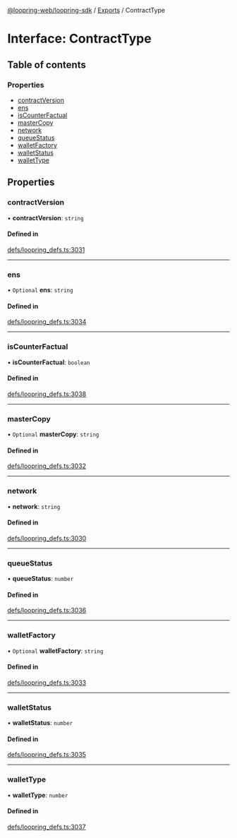 [@loopring-web/loopring-sdk](../README.md) / [Exports](../modules.md) / ContractType

# Interface: ContractType

## Table of contents

### Properties

- [contractVersion](ContractType.md#contractversion)
- [ens](ContractType.md#ens)
- [isCounterFactual](ContractType.md#iscounterfactual)
- [masterCopy](ContractType.md#mastercopy)
- [network](ContractType.md#network)
- [queueStatus](ContractType.md#queuestatus)
- [walletFactory](ContractType.md#walletfactory)
- [walletStatus](ContractType.md#walletstatus)
- [walletType](ContractType.md#wallettype)

## Properties

### contractVersion

• **contractVersion**: `string`

#### Defined in

[defs/loopring_defs.ts:3031](https://github.com/Loopring/loopring_sdk/blob/427d9da/src/defs/loopring_defs.ts#L3031)

___

### ens

• `Optional` **ens**: `string`

#### Defined in

[defs/loopring_defs.ts:3034](https://github.com/Loopring/loopring_sdk/blob/427d9da/src/defs/loopring_defs.ts#L3034)

___

### isCounterFactual

• **isCounterFactual**: `boolean`

#### Defined in

[defs/loopring_defs.ts:3038](https://github.com/Loopring/loopring_sdk/blob/427d9da/src/defs/loopring_defs.ts#L3038)

___

### masterCopy

• `Optional` **masterCopy**: `string`

#### Defined in

[defs/loopring_defs.ts:3032](https://github.com/Loopring/loopring_sdk/blob/427d9da/src/defs/loopring_defs.ts#L3032)

___

### network

• **network**: `string`

#### Defined in

[defs/loopring_defs.ts:3030](https://github.com/Loopring/loopring_sdk/blob/427d9da/src/defs/loopring_defs.ts#L3030)

___

### queueStatus

• **queueStatus**: `number`

#### Defined in

[defs/loopring_defs.ts:3036](https://github.com/Loopring/loopring_sdk/blob/427d9da/src/defs/loopring_defs.ts#L3036)

___

### walletFactory

• `Optional` **walletFactory**: `string`

#### Defined in

[defs/loopring_defs.ts:3033](https://github.com/Loopring/loopring_sdk/blob/427d9da/src/defs/loopring_defs.ts#L3033)

___

### walletStatus

• **walletStatus**: `number`

#### Defined in

[defs/loopring_defs.ts:3035](https://github.com/Loopring/loopring_sdk/blob/427d9da/src/defs/loopring_defs.ts#L3035)

___

### walletType

• **walletType**: `number`

#### Defined in

[defs/loopring_defs.ts:3037](https://github.com/Loopring/loopring_sdk/blob/427d9da/src/defs/loopring_defs.ts#L3037)
